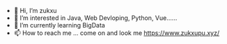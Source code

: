 - 👋 Hi, I’m zukxu
- 👀 I’m interested in Java, Web Devloping, Python, Vue……
- 🌱 I’m currently learning BigData
- 📫 How to reach me ...
come on and look me https://www.zukxupu.xyz/
